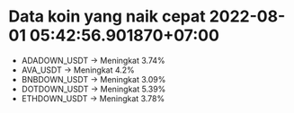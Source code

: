 # Data koin yang naik cepat 2022-08-01 05:42:56.901870+07:00

* ADADOWN_USDT -> Meningkat 3.74%
* AVA_USDT -> Meningkat 4.2%
* BNBDOWN_USDT -> Meningkat 3.09%
* DOTDOWN_USDT -> Meningkat 5.39%
* ETHDOWN_USDT -> Meningkat 3.78%
